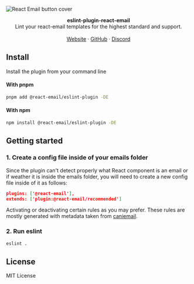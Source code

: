![React Email button cover](https://react.email/static/covers/render.png)

<div align="center"><strong>eslint-plugin-react-email</strong></div>
<div align="center">Lint your react-email templates for the highest standard and support.</div>
<br />
<div align="center">
<a href="https://react.email">Website</a> 
<span> · </span>
<a href="https://github.com/resendlabs/react-email">GitHub</a> 
<span> · </span>
<a href="https://react.email/discord">Discord</a>
</div>

## Install

Install the plugin from your command line

#### With pnpm

```sh
pnpm add @react-email/eslint-plugin -DE
```

#### With npm

```sh
npm install @react-email/eslint-plugin -DE
```

## Getting started

### 1. Create a config file inside of your emails folder

Since the plugin can't detect properly what React component is an email
or if weather it is inside the emails folder, you will need to create a new config file
inside of it as follows:

```json
plugins: ['@react-email'],
extends: ['plugin:@react-email/recommended']
```

Activating or deactivating certain rules as you may prefer. These rules are mostly generated
with metadata taken from [caniemail](https://www.caniemail.com/).

### 2. Run eslint

```sh
eslint .
```

## License

MIT License
